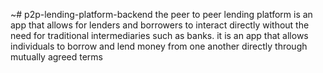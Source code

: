 ~# p2p-lending-platform-backend
the peer to peer lending platform is an app that allows for lenders and borrowers to interact directly without the need for traditional intermediaries such as banks. it is an app that allows individuals to borrow and lend money from one another directly through mutually agreed terms
